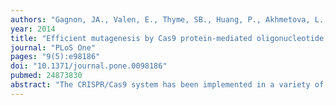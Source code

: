 ```yaml
---
authors: "Gagnon, JA., Valen, E., Thyme, SB., Huang, P., Akhmetova, L., Ahkmetova, L., **Pauli, A.,** Montague, TG., Zimmerman, S., Richter, C., Schier, AF."
year: 2014
title: "Efficient mutagenesis by Cas9 protein-mediated oligonucleotide insertion and large-scale assessment of single-guide RNAs"
journal: "PLoS One"
pages: "9(5):e98186"
doi: "10.1371/journal.pone.0098186"
pubmed: 24873830
abstract: "The CRISPR/Cas9 system has been implemented in a variety of model organisms to mediate site-directed mutagenesis. A wide range of mutation rates has been reported, but at a limited number of genomic target sites. To uncover the rules that govern effective Cas9-mediated mutagenesis in zebrafish, we targeted over a hundred genomic loci for mutagenesis using a streamlined and cloning-free method. We generated mutations in 85% of target genes with mutation rates varying across several orders of magnitude, and identified sequence composition rules that influence mutagenesis. We increased rates of mutagenesis by implementing several novel approaches. The activities of poor or unsuccessful single-guide RNAs (sgRNAs) initiating with a 5' adenine were improved by rescuing 5' end homogeneity of the sgRNA. In some cases, direct injection of Cas9 protein/sgRNA complex further increased mutagenic activity. We also observed that low diversity of mutant alleles led to repeated failure to obtain frame-shift mutations. This limitation was overcome by knock-in of a stop codon cassette that ensured coding frame truncation. Our improved methods and detailed protocols make Cas9-mediated mutagenesis an attractive approach for labs of all sizes."
---
```

